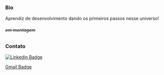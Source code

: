 ### Bio

Aprendiz de desenvolvimento dando os primeiros passos nesse universo!

###### <s>em montagem</s>

### Contato

[![Linkedin Badge](https://img.shields.io/badge/-IsabellaCecconi-blue?style=flat-square&logo=Linkedin&logoColor=white&link=https://www.linkedin.com/in/imzcc/)](https://www.linkedin.com/in/imzcc/)

[Gmail Badge](https://img.shields.io/badge/Gmail-isabella.cecconi1@gmail.com?style=for-the-badge&logo=gmail&logoColor=white&mailto:isabella.cecconi1@gmail.com)

